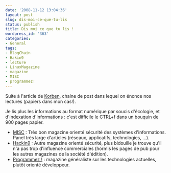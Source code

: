 ```yaml
---
date: '2008-11-12 13:04:36'
layout: post
slug: dis-moi-ce-que-tu-lis
status: publish
title: Dis moi ce que tu lis !
wordpress_id: '363'
categories:
- General
tags:
- BlogChain
- Hakin9
- lecture
- LinuxMagazine
- magazine
- MISC
- programmez!
---
```


Suite à l'article de [Korben](http://www.korben.info/presse-dis-moi-ce-que-tu-lis.html), chaine de post dans lequel on énonce nos lectures (papiers dans mon cas!).

Je lis plus les informations au format numérique par soucis d'écologie, et d'indexation d'informations : c'est difficile le CTRL+f dans un bouquin de 900 pages papier.

  * [MISC](http://www.miscmag.com/) : Très bon magazine orienté sécurité des systèmes d'informations. Panel très large d'articles (réseaux, applicatifs, technologies, ...).	
  * [Hackin9](www.hakin9.org) : Autre magazine orienté sécurité, plus bidouille je trouve qu'il n'a pas trop d'influence commerciales (hormis les pages de pub pour les autres magazines de la société d'édition).
  * [Programmez !](http://www.programmez.com) : magazine généraliste sur les technologies actuelles, plutôt orienté développeur.



